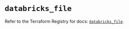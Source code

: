 # `databricks_file`

Refer to the Terraform Registry for docs: [`databricks_file`](https://registry.terraform.io/providers/databricks/databricks/1.48.2/docs/resources/file).
